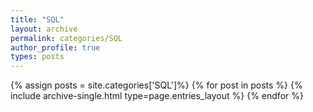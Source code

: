 ```yaml
---
title: "SQL"
layout: archive
permalink: categories/SQL
author_profile: true
types: posts
---
```


{% assign posts = site.categories['SQL']%}
{% for post in posts %}
  {% include archive-single.html type=page.entries_layout %}
{% endfor %}